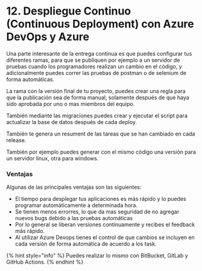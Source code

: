 # 12. Despliegue Continuo \(Continuous Deployment\) con Azure DevOps y Azure

Una parte interesante de la entrega continua es que puedes configurar tus diferentes ramas, para que se publiquen por ejemplo a un servidor de pruebas cuando los programadores realizan un cambio en el código, y adicionalmente puedes correr las pruebas de postman o de selenium de forma automáticas.

La rama con la versión final de tu proyecto, puedes crear una regla para que la publicación sea de forma manual, solamente después de que haya sido aprobada por uno o mas miembros del equipo.

También mediante las migraciones puedes crear y ejecutar el script para actualizar la base de datos después de cada deploy.

También te genera un resument de las tareas que se han cambiado en cada release.

También por ejemplo puedes generar con el mismo código una versión para un servidor linux, otra para windows.

### Ventajas

Algunas de las principales ventajas son las siguientes:

* El tiempo para desplegar tus aplicaciones es más rápido y lo puedes programar automáticamente a determinada hora.
* Se tienen menos errorres, lo que da mas seguridad de no agregar nuevos bugs debido a las pruebas automáticas
* Por lo general se liberan versiones continuamente y recibes el feedback más rápido.
* Al utilizar Azure Devops tienes el control de que cambios se incluyen en cada versión de forma automática de acuerdo a los task.

{% hint style="info" %}
Puedes realizar lo mismo con BitBucket, GitLab y GitHub Actions.
{% endhint %}

